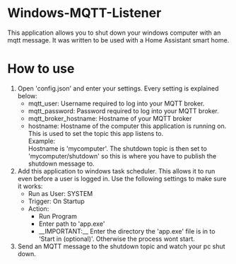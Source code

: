 # Windows-MQTT-Listener
This application allows you to shut down your windows computer with an mqtt message.
It was written to be used with a Home Assistant smart home.

# How to use
<ol>
<li>Open 'config.json' and enter your settings. Every setting is explained below:
  <ul>
    <li>mqtt_user:            Username required to log into your MQTT broker.</li>
    <li>mqtt_password:        Password required to log into your MQTT broker.</li>
    <li>mqtt_broker_hostname: Hostname of your MQTT broker</li>
    <li>hostname:             Hostname of the computer this application is running on. This is used to set the topic this app listens to.<br>
                          Example:<br>
                          Hostname is 'mycomputer'. The shutdown topic is then set to 'mycomputer/shutdown' so this is where you have to publish the shutdown message to.</li>
  </ul>
</li>
<li>Add this application to windows task scheduler. This allows it to run even before a user is logged in. Use the following settings to make sure it works:
  <ul>
    <li>Run as User: SYSTEM</li>
    <li>Trigger: On Startup</li>
    <li>Action:
      <ul>
        <li>Run Program</li>
        <li>Enter path to 'app.exe'</li>
        <li>__IMPORTANT:__ Enter the directory the 'app.exe' file is in to 'Start in (optional)'. Otherwise the process wont start.</li>
      </ul>
    </li>
  </ul>
  </li>
<li>Send an MQTT message to the shutdown topic and watch your pc shut down.</li>
</ol>
